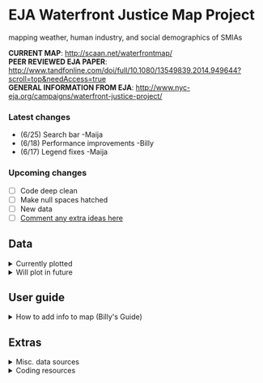 # EJA Waterfront Justice Map Project
mapping weather, human industry, and social demographics of SMIAs  
  
**CURRENT MAP**: http://scaan.net/waterfrontmap/  
**PEER REVIEWED EJA PAPER**: http://www.tandfonline.com/doi/full/10.1080/13549839.2014.949644?scroll=top&needAccess=true   
**GENERAL INFORMATION FROM EJA**: http://www.nyc-eja.org/campaigns/waterfront-justice-project/

### Latest changes 
- (6/25) Search bar -Maija
- (6/18) Performance improvements -Billy 
- (6/17) Legend fixes -Maija

### Upcoming changes 
- [ ] Code deep clean 
- [ ] Make null spaces hatched 
- [ ] New data
- [ ] [Comment any extra ideas here](https://docs.google.com/document/d/1FwlZTbRV0J3WiBpiMt1InUbtlwiGd-douNtTXKUXKMo/edit)

## Data 
<details><summary>Currently plotted</summary>   
	
-  NYC Basic Geography ([mapbox-streets-v7](https://www.mapbox.com/vector-tiles/mapbox-streets-v7/))
-  SMIA ([from NYC planning](https://www1.nyc.gov/site/planning/data-maps/open-data/dwn-wrp.page))
-  Percent people of color ([Census Bulk Download](http://census.ire.org/data/bulkdata.html))
-  Percent below poverty line ([Census fact finder](https://factfinder.census.gov/faces/nav/jsf/pages/index.xhtml))
-  Zoning ([from somewhere inside NYC data portal](http://data.beta.nyc//dataset/635e26b3-2acf-4f55-8780-2619660fdf66/resource/e5528464-9a00-40a7-8b85-21e9b25d6c24/download/d52d598c77484806876b8f897d51f805nyczoning.geojson))
-  Hurricane Storm Surge (needs source!)
-  EPA EPCRA Toxics Release Inventory (TRI) sites ([from EPA](https://www.epa.gov/toxics-release-inventory-tri-program/tri-basic-data-files-calendar-years-1987-2016), converted with [OGRE](http://ogre.adc4gis.com/))

</details>

<details><summary>Will plot in future</summary>   
	
- [FEMA flood insurance](http://www.region2coastal.com/view-flood-maps-data/view-preliminary-flood-map-data/) (make sure to look at the metadata)
- Percent uninsured (From the Community Health Survey 2009 at the Department Of Health
  and Mental Health) ([current data](https://a816-healthpsi.nyc.gov/epiquery/CHS/CHSXIndex.html) & [also current data?](https://www1.nyc.gov/site/doh/data/health-tools/maps-gis-data-files-for-download.page))
- [superfund class 2 sites](https://www.dec.ny.gov/cfmx/extapps/derexternal/index.cfm?pageid=3) (needs to be geocoded)
- [active bulk storage facilities (PBS and MOSF)](https://www.dec.ny.gov/cfmx/extapps/derexternal/index.cfm?pageid=4) (needs to be geocoded)
- post irene flooding
- manufacturing zoning districts (1-3)

</details>

## User guide
<details><summary>How to add info to map (Billy's Guide)</summary>
	
1. Convert to geojson (if necessary).
2. Use [mapshaper](http://mapshaper.org/) or similar website to check
   that the geography info in the geojson is correct.
3. Use the notebook `WFM_datahists` jupyter notebook in this directory
   to check the other properties (we should probably re-write the code
   there to make it a little easier to load in geojson and inspect the
   various properties).
4. You may need to add a field that is either a calculation on the
   existing properties (like `Perc_POC_P003009` in
   `reduced_census.geojson`) or a simplification of an existing property
   (like `Human_Readable_Zone` in `nyzd.geojson`)
5. Find the field you want to plot and determine its values.
6. Go to `index.html` and find the various `map.addLayer` commands. If
   your data is categorical, base it on the `"Zoning"` layer; if it's
   numerical, base it on the `"Percent People of Color"`
   layer. Use [Color Brewer](http://colorbrewer2.org/) to find colors
   (python's `seaborn` library also has a very good selection of
   palettes; you can see an example of how to get hex codes from
   `seaborn` at the top of the notebook). Make sure to give your layer
   a descriptive id.
7. Add a legend near the top with the other legends. This should be
   very similar to the `fill-color` field in your layer. Make sure
   your legend has a descriptive id.
8. Find the `toggleableLayerIds`, `toggleableLegendIds`, and
   `dataNames` variables at the bottom of the `index.html` files. Add
   the layer id to `toggleableLayerIds`, the layer id : legend id pair
   to `toggleableLegendIds`, and the property name : some explanatory
   text pair to `dataNames`..
9. That should be it! But it probably won't be. Your browser developer
   tools may help determine what's going on. Common issues are issues
   with the geojson's geography info (but step 2 should've helped you
   check that) and type issues (if the data is stored as a number and
   your comparing it to strings, for example).
   
Unfortunately, as of June 17, 2018, that's no longer how we're doing
this. In order
to
[improve performance](https://www.mapbox.com/help/mapbox-gl-js-performance/),
we're making all our data vector tilesets and combining them into one
source (both steps
use [tippecanoe](https://github.com/mapbox/tippecanoe)). They then
have to be uploaded to billbrod's mapbox account. We probably want it
to either be a ScAAN mapbox account or a project-specific one (rather
than a personal one), eventually, but this will do for now. 

The tileset we use is `data.mbtiles` in the Data directory (it can be
viewed using [mbview](https://github.com/mapbox/mbview), but we cannot
load data from a local tileset for some reason).

The above steps will still get data on the map and should be used for
testing and as a stop-gap, but eventually we'll want to make sure the
data is folded into the tileset we're using.
   
</details>



## Extras
<details><summary>Misc. data sources</summary>   

- [NYC shape files](https://www1.nyc.gov/site/planning/data-maps/open-data.page)
- [Demographic data from ACS](http://www1.nyc.gov/site/planning/data-maps/nyc-population/american-community-survey.page) (How are we downloading this, and is it for race or poverty or both?)
- [Census TIGER data](https://www.census.gov/geo/maps-data/data/tiger-data.html)
- [Neighborhood Data](http://data.beta.nyc/dataset/pediacities-nyc-neighborhoods)
- [Poverty Data](https://factfinder.census.gov/faces/tableservices/jsf/pages/productview.xhtml?src=bkmk) (But the link is broken)
  
</details>

<details><summary> Coding resources </summary>
	
- [mapbox-gl sprites](https://github.com/mapbox/mapbox-gl-styles/tree/master/sprites)
- [mapbox-gl geocoder control](https://github.com/mapbox/mapbox-gl-geocoder)
- [style specs](https://www.mapbox.com/mapbox-gl-js/style-spec/)
- [how to add layers](https://www.mapbox.com/mapbox-gl-js/example/toggle-layers/)
- [how to make a choropleth](https://www.mapbox.com/help/choropleth-studio-gl-pt-1/)
- [choropleth example](https://www.mapbox.com/mapbox-gl-js/example/updating-choropleth/)

</details>
